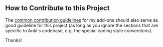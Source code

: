 ## How to Contribute to this Project

The [common contribution guidelines](https://github.com/glutanimate/docs/blob/master/anki/add-ons/CONTRIBUTING.md#how-to-contribute-to-my-anki-add-ons) for my add-ons should also serve as good guideline for this project (as long as you ignore the sections that are specific to Anki's codebase, e.g. the special coding style conventions).

Thanks!
